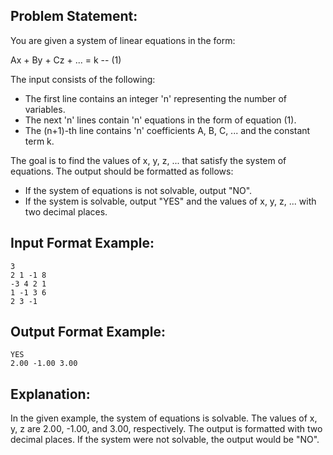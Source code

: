 ## Problem Statement:

You are given a system of linear equations in the form:

Ax + By + Cz + ... = k   -- (1)

The input consists of the following:

- The first line contains an integer 'n' representing the number of variables.
- The next 'n' lines contain 'n' equations in the form of equation (1).
- The (n+1)-th line contains 'n' coefficients A, B, C, ... and the constant term k.

The goal is to find the values of x, y, z, ... that satisfy the system of equations. The output should be formatted as follows:

- If the system of equations is not solvable, output "NO".
- If the system is solvable, output "YES" and the values of x, y, z, ... with two decimal places.

## Input Format Example:

```
3
2 1 -1 8
-3 4 2 1
1 -1 3 6
2 3 -1
```

## Output Format Example:

```
YES
2.00 -1.00 3.00
```

## Explanation:

In the given example, the system of equations is solvable. The values of x, y, z are 2.00, -1.00, and 3.00, respectively. The output is formatted with two decimal places. If the system were not solvable, the output would be "NO".
